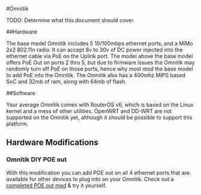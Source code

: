 #Omnitik

TODO: Determine what this document should cover.

##Hardware

The base model Omnitik includes 5 10/100mbps ethernet ports, and a MiMo 2x2 802.11n radio. It can accept 8v to 30v of DC power injected into the ethernet cable via PoE on the Uplink port. The model above the base model offers PoE Out on ports 2 thru 5, but due to firmware issues the Omnitik may randomly turn off PoE on those ports, hence why most mod the base model to add PoE into the Omnitik. The Omnitik also has a 400mhz MIPS based SoC and 32mb of ram, along with 64mb of flash.

##Software

Your average Omnitik comes with RouterOS v6, which is based on the Linux kernel and a mess of other utilities. OpenWRT and DD-WRT are not supported on the Omnitik yet, although it should be possible to support this platform.

## Hardware Modifications

### Omnitik DIY POE out

With this modification you can add POE out on all 4 ethernet ports that are available for other devices to plug into on your Omnitik. Check out a [completed POE out mod](http://www.flickr.com/photos/h2non/sets/72157627860401917/) & try it yourself.
